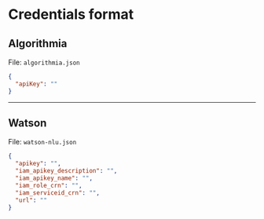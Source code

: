 # Credentials format

## Algorithmia

File: `algorithmia.json`

```json
{
  "apiKey": ""
}
```

---

## Watson

File: `watson-nlu.json`

```json
{
  "apikey": "",
  "iam_apikey_description": "",
  "iam_apikey_name": "",
  "iam_role_crn": "",
  "iam_serviceid_crn": "",
  "url": ""
}
```
